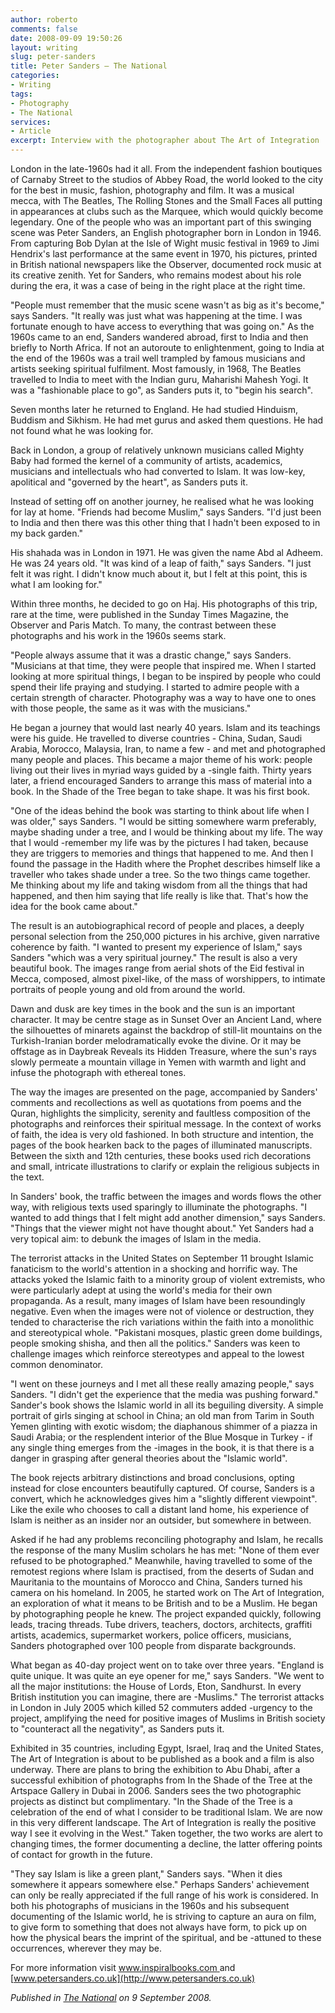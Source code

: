 ```yaml
---
author: roberto
comments: false
date: 2008-09-09 19:50:26
layout: writing
slug: peter-sanders
title: Peter Sanders – The National
categories:
- Writing
tags:
- Photography
- The National
services:
- Article
excerpt: Interview with the photographer about The Art of Integration
---
```


<span class="firstcharacter">L</span>ondon in the late-1960s had it all. From the independent fashion boutiques of Carnaby Street to the studios of Abbey Road, the world looked to the city for the best in music, fashion, photography and film. It was a musical mecca, with The Beatles, The Rolling Stones and the Small Faces all putting in appearances at clubs such as the Marquee, which would quickly become legendary. One of the people who was an important part of this swinging scene was Peter Sanders, an English photographer born in London in 1946. From capturing Bob Dylan at the Isle of Wight music festival in 1969 to Jimi Hendrix's last performance at the same event in 1970, his pictures, printed in British national newspapers like the Observer, documented rock music at its creative zenith. Yet for Sanders, who remains modest about his role during the era, it was a case of being in the right place at the right time.

"People must remember that the music scene wasn't as big as it's become," says Sanders. "It really was just what was happening at the time. I was fortunate enough to have access to everything that was going on." As the 1960s came to an end, Sanders wandered abroad, first to India and then briefly to North Africa. If not an autoroute to enlightenment, going to India at the end of the 1960s was a trail well trampled by famous musicians and artists seeking spiritual fulfilment. Most famously, in 1968, The Beatles travelled to India to meet with the Indian guru, Maharishi Mahesh Yogi. It was a "fashionable place to go", as Sanders puts it, to "begin his search".

Seven months later he returned to England. He had studied Hinduism, Buddism and Sikhism. He had met gurus and asked them questions. He had not found what he was looking for.

Back in London, a group of relatively unknown musicians called Mighty Baby had formed the kernel of a community of artists, academics, musicians and intellectuals who had converted to Islam. It was low-key, apolitical and "governed by the heart", as Sanders puts it.

Instead of setting off on another journey, he realised what he was looking for lay at home. "Friends had become Muslim," says Sanders. "I'd just been to India and then there was this other thing that I hadn't been exposed to in my back garden."

His shahada was in London in 1971. He was given the name Abd al Adheem. He was 24 years old. "It was kind of a leap of faith," says Sanders. "I just felt it was right. I didn't know much about it, but I felt at this point, this is what I am looking for."

Within three months, he decided to go on Haj. His photographs of this trip, rare at the time, were published in the Sunday Times Magazine, the Observer and Paris Match. To many, the contrast between these photographs and his work in the 1960s seems stark.

"People always assume that it was a drastic change," says Sanders. "Musicians at that time, they were people that inspired me. When I started looking at more spiritual things, I began to be inspired by people who could spend their life praying and studying. I started to admire people with a certain strength of character. Photography was a way to have one to ones with those people, the same as it was with the musicians."

He began a journey that would last nearly 40 years. Islam and its teachings were his guide. He travelled to diverse countries - China, Sudan, Saudi Arabia, Morocco, Malaysia, Iran, to name a few - and met and photographed many people and places. This became a major theme of his work: people living out their lives in myriad ways guided by a -single faith. Thirty years later, a friend encouraged Sanders to arrange this mass of material into a book. In the Shade of the Tree began to take shape. It was his first book.

"One of the ideas behind the book was starting to think about life when I was older," says Sanders. "I would be sitting somewhere warm preferably, maybe shading under a tree, and I would be thinking about my life. The way that I would -remember my life was by the pictures I had taken, because they are triggers to memories and things that happened to me. And then I found the passage in the Hadith where the Prophet describes himself like a traveller who takes shade under a tree. So the two things came together. Me thinking about my life and taking wisdom from all the things that had happened, and then him saying that life really is like that. That's how the idea for the book came about."

The result is an autobiographical record of people and places, a deeply personal selection from the 250,000 pictures in his archive, given narrative coherence by faith. "I wanted to present my experience of Islam," says Sanders "which was a very spiritual journey." The result is also a very beautiful book. The images range from aerial shots of the Eid festival in Mecca, composed, almost pixel-like, of the mass of worshippers, to intimate portraits of people young and old from around the world.

Dawn and dusk are key times in the book and the sun is an important character. It may be centre stage as in Sunset Over an Ancient Land, where the silhouettes of minarets against the backdrop of still-lit mountains on the Turkish-Iranian border melodramatically evoke the divine. Or it may be offstage as in Daybreak Reveals its Hidden Treasure, where the sun's rays slowly permeate a mountain village in Yemen with warmth and light and infuse the photograph with ethereal tones.

The way the images are presented on the page, accompanied by Sanders' comments and recollections as well as quotations from poems and the Quran, highlights the simplicity, serenity and faultless composition of the photographs and reinforces their spiritual message. In the context of works of faith, the idea is very old fashioned. In both structure and intention, the pages of the book hearken back to the pages of illuminated manuscripts. Between the sixth and 12th centuries, these books used rich decorations and small, intricate illustrations to clarify or explain the religious subjects in the text.

In Sanders' book, the traffic between the images and words flows the other way, with religious texts used sparingly to illuminate the photographs. "I wanted to add things that I felt might add another dimension," says Sanders. "Things that the viewer might not have thought about." Yet Sanders had a very topical aim: to debunk the images of Islam in the media.

The terrorist attacks in the United States on September 11 brought Islamic fanaticism to the world's attention in a shocking and horrific way. The attacks yoked the Islamic faith to a minority group of violent extremists, who were particularly adept at using the world's media for their own propaganda. As a result, many images of Islam have been resoundingly negative. Even when the images were not of violence or destruction, they tended to characterise the rich variations within the faith into a monolithic and stereotypical whole. "Pakistani mosques, plastic green dome buildings, people smoking shisha, and then all the politics." Sanders was keen to challenge images which reinforce stereotypes and appeal to the lowest common denominator.

"I went on these journeys and I met all these really amazing people," says Sanders. "I didn't get the experience that the media was pushing forward." Sander's book shows the Islamic world in all its beguiling diversity. A simple portrait of girls singing at school in China; an old man from Tarim in South Yemen glinting with exotic wisdom; the diaphanous shimmer of a piazza in Saudi Arabia; or the resplendent interior of the Blue Mosque in Turkey - if any single thing emerges from the -images in the book, it is that there is a danger in grasping after general theories about the "Islamic world".

The book rejects arbitrary distinctions and broad conclusions, opting instead for close encounters beautifully captured. Of course, Sanders is a convert, which he acknowledges gives him a "slightly different viewpoint". Like the exile who chooses to call a distant land home, his experience of Islam is neither as an insider nor an outsider, but somewhere in between.

Asked if he had any problems reconciling photography and Islam, he recalls the response of the many Muslim scholars he has met: "None of them ever refused to be photographed." Meanwhile, having travelled to some of the remotest regions where Islam is practised, from the deserts of Sudan and Mauritania to the mountains of Morocco and China, Sanders turned his camera on his homeland. In 2005, he started work on The Art of Integration, an exploration of what it means to be British and to be a Muslim. He began by photographing people he knew. The project expanded quickly, following leads, tracing threads. Tube drivers, teachers, doctors, architects, graffiti artists, academics, supermarket workers, police officers, musicians, Sanders photographed over 100 people from disparate backgrounds.

What began as 40-day project went on to take over three years. "England is quite unique. It was quite an eye opener for me," says Sanders. "We went to all the major institutions: the House of Lords, Eton, Sandhurst. In every British institution you can imagine, there are -Muslims." The terrorist attacks in London in July 2005 which killed 52 commuters added -urgency to the project, amplifying the need for positive images of Muslims in British society to "counteract all the negativity", as Sanders puts it.

Exhibited in 35 countries, including Egypt, Israel, Iraq and the United States, The Art of Integration is about to be published as a book and a film is also underway. There are plans to bring the exhibition to Abu Dhabi, after a successful exhibition of photographs from In the Shade of the Tree at the Artspace Gallery in Dubai in 2006. Sanders sees the two photographic projects as distinct but complimentary. "In the Shade of the Tree is a celebration of the end of what I consider to be traditional Islam. We are now in this very different landscape. The Art of Integration is really the positive way I see it evolving in the West." Taken together, the two works are alert to changing times, the former documenting a decline, the latter offering points of contact for growth in the future.

"They say Islam is like a green plant," Sanders says. "When it dies somewhere it appears somewhere else." Perhaps Sanders' achievement can only be really appreciated if the full range of his work is considered. In both his photographs of musicians in the 1960s and his subsequent documenting of the Islamic world, he is striving to capture an aura on film, to give form to something that does not always have form, to pick up on how the physical bears the imprint of the spiritual, and be -attuned to these occurrences, wherever they may be.

For more information visit [www.inspiralbooks.com ](http://www.inspiralbooks.com ) and [www.petersanders.co.uk](http://www.petersanders.co.uk)

*Published in [The National](http://www.thenational.ae/business/travel-tourism/in-a-new-light) on 9 September 2008.*
